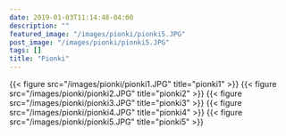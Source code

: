 ```yaml
---
date: 2019-01-03T11:14:48-04:00
description: ""
featured_image: "/images/pionki/pionki5.JPG"
post_image: "/images/pionki/pionki5.JPG"
tags: []
title: "Pionki"
---
```

{{< figure src="/images/pionki/pionki1.JPG" title="pionki1" >}}
{{< figure src="/images/pionki/pionki2.JPG" title="pionki2" >}}
{{< figure src="/images/pionki/pionki3.JPG" title="pionki3" >}}
{{< figure src="/images/pionki/pionki4.JPG" title="pionki4" >}}
{{< figure src="/images/pionki/pionki5.JPG" title="pionki5" >}}
